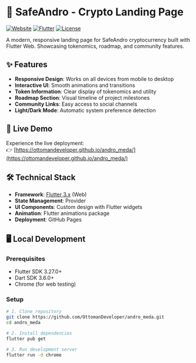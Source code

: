 # 🐷 SafeAndro - Crypto Landing Page

[![Website](https://img.shields.io/badge/Visit-Live%20Site-brightgreen)](https://ottomandeveloper.github.io/andro_meda/)
[![Flutter](https://img.shields.io/badge/Built%20with-Flutter-02569B?logo=flutter)](https://flutter.dev)
[![License](https://img.shields.io/badge/License-MIT-blue.svg)](LICENSE)

A modern, responsive landing page for SafeAndro cryptocurrency built with Flutter Web. Showcasing tokenomics, roadmap, and community features.

## ✨ Features

- **Responsive Design**: Works on all devices from mobile to desktop
- **Interactive UI**: Smooth animations and transitions
- **Token Information**: Clear display of tokenomics and utility
- **Roadmap Section**: Visual timeline of project milestones
- **Community Links**: Easy access to social channels
- **Light/Dark Mode**: Automatic system preference detection

## 🚀 Live Demo

Experience the live deployment:  
👉 [https://ottomandeveloper.github.io/andro_meda/](https://ottomandeveloper.github.io/andro_meda/)

## 🛠️ Technical Stack

- **Framework**: [Flutter 3.x](https://flutter.dev) (Web)
- **State Management**: Provider
- **UI Components**: Custom design with Flutter widgets
- **Animation**: Flutter animations package
- **Deployment**: GitHub Pages

## 🖥️ Local Development

### Prerequisites

- Flutter SDK 3.27.0+
- Dart SDK 3.6.0+
- Chrome (for web testing)

### Setup

```bash
# 1. Clone repository
git clone https://github.com/OttomanDeveloper/andro_meda.git
cd andro_meda

# 2. Install dependencies
flutter pub get

# 3. Run development server
flutter run -d chrome
```
